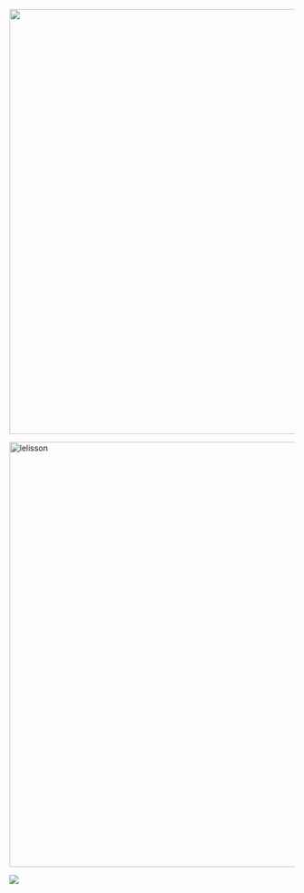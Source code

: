   <p align="left"><img width="750" src=" alt=https://www.canva.com/design/DAFEj0Dbgbo/fl43uK_GoKd5y1vsF23tIA/view?utm_content=DAFEj0Dbgbo&utm_campaign=designshare&utm_medium=link&utm_source=homepage_design_menu"rikemorais" /></p>
  <p align="left"><img width="750" src="https://github-readme-streak-stats.herokuapp.com?user=lelisson&theme=dracula&date_format=M%20j%5B%2C%20Y%5D" alt="lelisson" /></p>
<div>
 <p align="left"><img src="https://github-readme-stats.vercel.app/api/top-langs/?username=lelisson&layout=compact&langs_count=10&theme=dracula&include_all_commits=true&hide_title=true&hide_border=true&border_radius=20&card_width=700"/>

